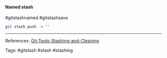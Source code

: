 
#### Named stash
#gitstashnamed #gitstashsave

```Bash
git stash push -m ""
```


***
References:
[Git-Tools-Stashing-and-Cleaning](https://git-scm.com/book/en/v2/Git-Tools-Stashing-and-Cleaning)

Tags:
#gitstash #stash #stashing